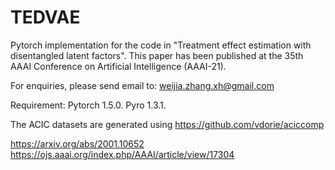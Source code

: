 # TEDVAE
 
 
Pytorch implementation for the code in "Treatment effect estimation with disentangled latent factors".
This paper has been published at the 35th AAAI Conference on Artificial Intelligence (AAAI-21).

For enquiries, please send email to: weijia.zhang.xh@gmail.com

Requirement: 
Pytorch 1.5.0.
Pyro 1.3.1.

The ACIC datasets are generated using https://github.com/vdorie/aciccomp

https://arxiv.org/abs/2001.10652
https://ojs.aaai.org/index.php/AAAI/article/view/17304
